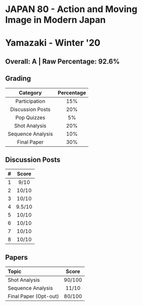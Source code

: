 # JAPAN 80 - Action and Moving Image in Modern Japan

# Yamazaki - Winter '20

## Overall: A | Raw Percentage: 92.6%

## Grading

| Category | Percentage |
|:---:|:---:|
| Participation | 15% |
| Discussion Posts | 20% |
| Pop Quizzes | 5% |
| Shot Analysis | 20% |
| Sequence Analysis | 10% |
| Final Paper | 30% |

## Discussion Posts

| # | Score |
|:---:|:---:|
| 1 | 9/10 |
| 2 | 10/10 |
| 3 | 10/10 |
| 4 | 9.5/10
| 5 | 10/10 |
| 6 | 10/10 |
| 7 | 10/10 |
| 8 | 10/10 |

## Papers

| Topic | Score |
|:---|:---:|
| Shot Analysis | 90/100 |
| Sequence Analysis | 11/10 |
| Final Paper (Opt-out) | 80/100 |
